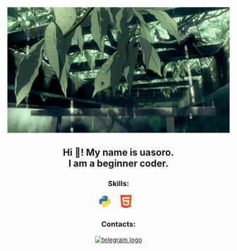 <div align="center">
  <img src="./img/git.gif" />
</div>

<h2 align="center">Hi 👋! My name is uasoro.<br />I am a beginner coder.<br /></h2>

<h3 align="center">Skills:</h3>
<div align="center">
    <img src="./img/py.png" height="30" alt="python logo"  />
    <img width="12" />
    <img src="./img/html.png" height="30" alt="html logo"  />
    <img width="12" />
  </div>

<h3 align="center">Contacts:</h3>

<div align="center">
    <a href="https://t.me/cvvxyq" target="_blank">
      <img src="https://img.shields.io/static/v1?message=Telegram&logo=telegram&label=&color=2CA5E0&logoColor=white&labelColor=&style=for-the-badge" height="35" alt="telegram logo"  />
    </a>
  </div>
